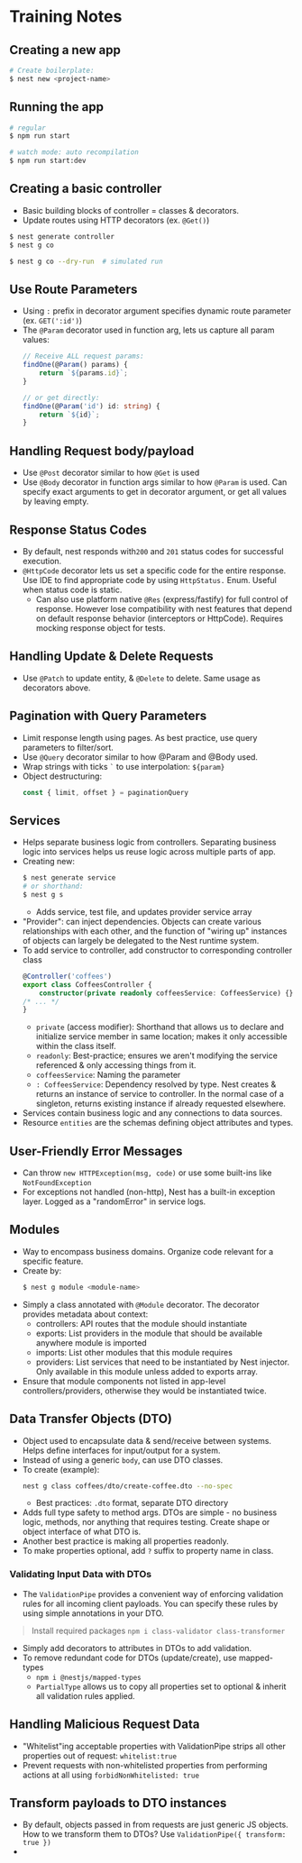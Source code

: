 # Training Notes

## Creating a new app
```bash
# Create boilerplate:
$ nest new <project-name>
```

## Running the app
```bash
# regular
$ npm run start

# watch mode: auto recompilation
$ npm run start:dev  
```

## Creating a basic controller
* Basic building blocks of controller = classes & decorators.
* Update routes using HTTP decorators (ex. `@Get()`)

```bash
$ nest generate controller
$ nest g co

$ nest g co --dry-run  # simulated run
```

## Use Route Parameters
* Using `:` prefix in decorator argument specifies dynamic route parameter (ex. `GET(':id')`)
* The `@Param` decorator used in function arg, lets us capture all param values:
    ```typescript
    // Receive ALL request params:
    findOne(@Param() params) {
        return `${params.id}`;
    }
    
    // or get directly:
    findOne(@Param('id') id: string) {
        return `${id}`;
    }
    ```

## Handling Request body/payload
* Use `@Post` decorator similar to how `@Get` is used
* Use `@Body` decorator in function args similar to how `@Param` is used. Can specify exact arguments to get in decorator argument, or get all values by leaving empty.

## Response Status Codes
* By default, nest responds with`200` and `201` status codes for successful execution.
* `@HttpCode` decorator lets us set a specific code for the entire response. Use IDE to find appropriate code by using `HttpStatus.` Enum. Useful when status code is static.
    * Can also use platform native `@Res` (express/fastify) for full control of response. However lose compatibility with nest features that depend on default response behavior (interceptors or HttpCode). Requires mocking response object for tests. 

## Handling Update & Delete Requests
* Use `@Patch` to update entity, & `@Delete` to delete. Same usage as decorators above.

## Pagination with Query Parameters
* Limit response length using pages. As best practice, use query parameters to filter/sort.
* Use `@Query` decorator similar to how @Param and @Body used.
* Wrap strings with ticks ``` ` ``` to use interpolation: `${param}` 
* Object destructuring:
    ```typescript
    const { limit, offset } = paginationQuery
    ```

## Services
* Helps separate business logic from controllers. Separating business logic into services helps us reuse logic across multiple parts of app.
* Creating new:
    ```bash
    $ nest generate service
    # or shorthand:
    $ nest g s
    ```
    *  Adds service, test file, and updates provider service array
* "Provider": can inject dependencies. Objects can create various relationships with each other, and the function of "wiring up" instances of objects can largely be delegated to the Nest runtime system.
* To add service to controller, add constructor to corresponding controller class
    ```typescript
    @Controller('coffees')
    export class CoffeesController {
        constructor(private readonly coffeesService: CoffeesService) {}
    /* ... */
    }
    ```
    * `private` (access modifier): Shorthand that allows us to declare and initialize service member in same location; makes it only accessible within the class itself. 
    * `readonly`: Best-practice; ensures we aren't modifying the service referenced & only accessing things from it.
    * `coffeesService`: Naming the parameter
    * `: CoffeesService`: Dependency resolved by type. Nest creates & returns an instance of service to controller. In the normal case of a singleton, returns existing instance if already requested elsewhere. 
* Services contain business logic and any connections to data sources.
* Resource `entities` are the schemas defining object attributes and types.

## User-Friendly Error Messages
* Can throw `new HTTPException(msg, code)` or use some built-ins like `NotFoundException`
* For exceptions not handled (non-http), Nest has a built-in exception layer. Logged as a "randomError" in service logs.

## Modules
* Way to encompass business domains. Organize code relevant for a specific feature.
* Create by:
    ```bash
    $ nest g module <module-name>
    ```
* Simply a class annotated with `@Module` decorator. The decorator provides metadata about context:
    * controllers: API routes that the module should instantiate
    * exports: List providers in the module that should be available anywhere module is imported
    * imports: List other modules that this module requires
    * providers: List services that need to be instantiated by Nest injector. Only available in this module unless added to exports array.
* Ensure that module components not listed in app-level controllers/providers, otherwise they would be instantiated twice.

## Data Transfer Objects (DTO)
* Object used to encapsulate data & send/receive between systems. Helps define interfaces for input/output for a system.
* Instead of using a generic `body`, can use DTO classes.
* To create (example):
    ```bash
    nest g class coffees/dto/create-coffee.dto --no-spec
    ```
    * Best practices: `.dto` format, separate DTO directory
* Adds full type safety to method args. DTOs are simple - no business logic, methods, nor anything that requires testing. Create shape or object interface of what DTO is.
* Another best practice is making all properties readonly.
* To make properties optional, add `?` suffix to property name in class.

### Validating Input Data with DTOs
* The `ValidationPipe` provides a convenient way of enforcing validation rules for all incoming client payloads. You can specify these rules by using simple annotations in your DTO.
> Install required packages `npm i class-validator class-transformer`
* Simply add decorators to attributes in DTOs to add validation.
* To remove redundant code for DTOs (update/create), use mapped-types
    * `npm i @nestjs/mapped-types`
    * `PartialType` allows us to copy all properties set to optional & inherit all validation rules applied. 

## Handling Malicious Request Data
* "Whitelist"ing acceptable properties with ValidationPipe strips all other properties out of request: `whitelist:true`
* Prevent requests with non-whitelisted properties from performing actions at all using `forbidNonWhitelisted: true`


## Transform payloads to DTO instances
* By default, objects passed in from requests are just generic JS objects. How to we transform them to DTOs? Use `ValidationPipe({ transform: true })`
* 